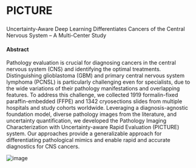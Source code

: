# PICTURE
###
Uncertainty-Aware Deep Learning Differentiates Cancers of the Central Nervous System – A Multi-Center Study
#### Abstract

Pathology evaluation is crucial for diagnosing cancers in the central nervous system (CNS) and identifying the optimal treatments. Distinguishing glioblastoma (GBM) and primary central nervous system lymphoma (PCNSL) is particularly challenging even for specialists, due to the wide variations of their pathology manifestations and overlapping features. To address this challenge, we collected 1919 formalin-fixed paraffin-embedded (FFPE) and 1342 cryosections slides from multiple hospitals and study cohorts worldwide. Leveraging a diagnosis-agnostic foundation model, diverse pathology images from the literature, and uncertainty quantification, we developed the Pathology Imaging Characterization with Uncertainty-aware Rapid Evaluation (PICTURE) system. Our approaches provide a generalizable approach for differentiating pathological mimics and enable rapid and accurate diagnostics for CNS cancers.

![image](https://github.com/hms-dbmi/PICTURE/assets/31292151/f8c185a0-4346-41ac-8450-0a8c473f07e6)
